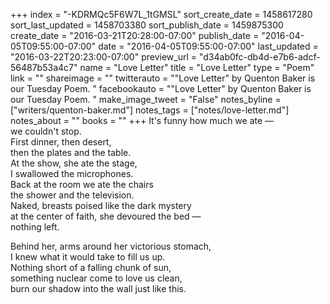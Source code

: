 +++
index = "-KDRMQc5F6W7L_1tGMSL"
sort_create_date = 1458617280
sort_last_updated = 1458703380
sort_publish_date = 1459875300
create_date = "2016-03-21T20:28:00-07:00"
publish_date = "2016-04-05T09:55:00-07:00"
date = "2016-04-05T09:55:00-07:00"
last_updated = "2016-03-22T20:23:00-07:00"
preview_url = "d34ab0fc-db4d-e7b6-adcf-56487b53a4c7"
name = "Love Letter"
title = "Love Letter"
type = "Poem"
link = ""
shareimage = ""
twitterauto = "\"Love Letter\" by Quenton Baker is our Tuesday Poem. "
facebookauto = "\"Love Letter\" by Quenton Baker is our Tuesday Poem. "
make_image_tweet = "False"
notes_byline = ["writers/quenton-baker.md"]
notes_tags = ["notes/love-letter.md"]
notes_about = ""
books = ""
+++
It's funny how much we ate &mdash;<br>
we couldn't stop.<br>
First dinner, then desert,<br>
then the plates and the table.<br> 
At the show, she ate the stage,<br>
I swallowed the microphones.<br>
Back at the room we ate the chairs<br>
the shower and the television.<br>
Naked, breasts poised like the dark mystery<br>
at the center of faith, she devoured the bed &mdash;<br>
nothing left.

Behind her, arms around her victorious stomach,<br>
I knew what it would take to fill us up.<br>
Nothing short of a falling chunk of sun,<br>
something nuclear come to love us clean,<br>
burn our shadow into the wall just like this. 
